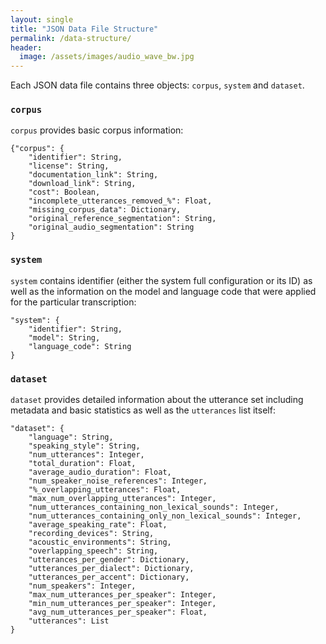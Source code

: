 ```yaml
---
layout: single
title: "JSON Data File Structure"
permalink: /data-structure/
header:
  image: /assets/images/audio_wave_bw.jpg
---
```


Each JSON data file contains three objects: ``corpus``, ``system`` and ``dataset``.

### ``corpus``
``corpus`` provides basic corpus information:

```
{"corpus": {
    "identifier": String,
    "license": String,
    "documentation_link": String,
    "download_link": String,
    "cost": Boolean,
    "incomplete_utterances_removed_%": Float,
    "missing_corpus_data": Dictionary,
    "original_reference_segmentation": String,
    "original_audio_segmentation": String
}
```

### ``system``
``system`` contains identifier (either the system full configuration or its ID)
as well as the information on the model and language code that were applied
for the particular transcription:

```
"system": {
    "identifier": String,
    "model": String,
    "language_code": String
}
```

### ``dataset``
``dataset`` provides detailed information about the utterance set including metadata
and basic statistics as well as the ``utterances`` list itself:

```
"dataset": {
    "language": String,
    "speaking_style": String,
    "num_utterances": Integer,
    "total_duration": Float,
    "average_audio_duration": Float,
    "num_speaker_noise_references": Integer,
    "%_overlapping_utterances": Float,
    "max_num_overlapping_utterances": Integer,
    "num_utterances_containing_non_lexical_sounds": Integer,
    "num_utterances_containing_only_non_lexical_sounds": Integer,
    "average_speaking_rate": Float,
    "recording_devices": String,
    "acoustic_environments": String,
    "overlapping_speech": String,
    "utterances_per_gender": Dictionary,
    "utterances_per_dialect": Dictionary,
    "utterances_per_accent": Dictionary,
    "num_speakers": Integer,
    "max_num_utterances_per_speaker": Integer,
    "min_num_utterances_per_speaker": Integer,
    "avg_num_utterances_per_speaker": Float,
    "utterances": List
}
```


